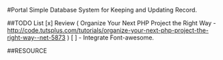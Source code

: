 #Portal
Simple Database System for Keeping and Updating Record.






##TODO List
[x] Review ( Organize Your Next PHP Project the Right Way - http://code.tutsplus.com/tutorials/organize-your-next-php-project-the-right-way--net-5873 )
[ ] - Integrate Font-awesome.


##RESOURCE
